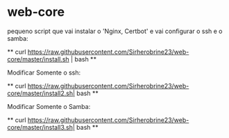 # web-core

pequeno script que vai instalar o 'Nginx, Certbot' e vai configurar o ssh e o samba:

** curl https://raw.githubusercontent.com/Sirherobrine23/web-core/master/install.sh | bash **

Modificar Somente o ssh:

** curl https://raw.githubusercontent.com/Sirherobrine23/web-core/master/install2.sh| bash **

Modificar Somente o Samba:

** curl https://raw.githubusercontent.com/Sirherobrine23/web-core/master/install3.sh| bash **
